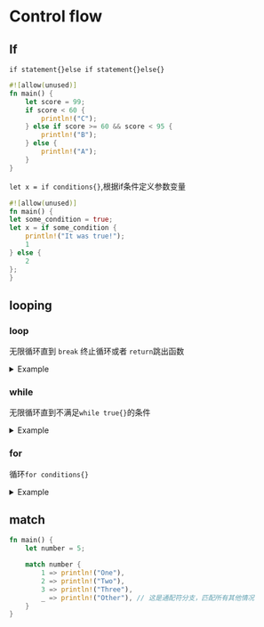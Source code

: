 # Control flow

## If
`if statement{}else if statement{}else{}`
```rust
#![allow(unused)]
fn main() {
    let score = 99;
    if score < 60 {
        println!("C");
    } else if score >= 60 && score < 95 {
        println!("B");
    } else {
        println!("A");
    }
}
```

`let x = if conditions{}`,根据if条件定义参数变量

```rust
#![allow(unused)]
fn main() {
let some_condition = true;
let x = if some_condition {
    println!("It was true!");
    1
} else {
    2
};
}
```

## looping
### loop
无限循环直到 `break` 终止循环或者 `return`跳出函数
<details>
<summary>Example</summary>

```rust
#![allow(unused)]
fn main() {
let mut i = 10;
loop {
    if i == 0 {
        break;
    }
    println!("{i}...");
    i -= 1;
}
println!("Launch!");
}
```
</details>

### while
无限循环直到不满足`while true{}`的条件
<details>
<summary>Example</summary>

```rust

#![allow(unused)]
fn main() {
let mut i = 10;
while i != 0 {
    println!("{i}...");
    i -= 1;
}
println!("Launch!");
}
```
</details>

### for
循环`for conditions{}`
<details>
<summary>Example</summary>
其中 `a..=b(a<=i<=b)`和`a..b(a<=i`<`b)` 表示遍历a~b，`=`表示终止条件是`<` 或者`<=`

`rev()`函数表示一次读取每个遍历值

```rust
#![allow(unused)]
fn main() {
for i in (1..=10).rev() {
    if i % 2 == 0 {
        continue; //跳出本轮循环
    }
    println!("{i}...");
}
println!("Launch!");
}
```
</details>

## match

```rust
fn main() {
    let number = 5;

    match number {
        1 => println!("One"),
        2 => println!("Two"),
        3 => println!("Three"),
        _ => println!("Other"), // 这是通配符分支，匹配所有其他情况
    }
}
```